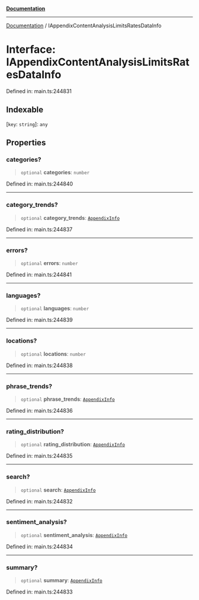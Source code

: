 [**Documentation**](../README.md)

***

[Documentation](../README.md) / IAppendixContentAnalysisLimitsRatesDataInfo

# Interface: IAppendixContentAnalysisLimitsRatesDataInfo

Defined in: main.ts:244831

## Indexable

\[`key`: `string`\]: `any`

## Properties

### categories?

> `optional` **categories**: `number`

Defined in: main.ts:244840

***

### category\_trends?

> `optional` **category\_trends**: [`AppendixInfo`](../classes/AppendixInfo.md)

Defined in: main.ts:244837

***

### errors?

> `optional` **errors**: `number`

Defined in: main.ts:244841

***

### languages?

> `optional` **languages**: `number`

Defined in: main.ts:244839

***

### locations?

> `optional` **locations**: `number`

Defined in: main.ts:244838

***

### phrase\_trends?

> `optional` **phrase\_trends**: [`AppendixInfo`](../classes/AppendixInfo.md)

Defined in: main.ts:244836

***

### rating\_distribution?

> `optional` **rating\_distribution**: [`AppendixInfo`](../classes/AppendixInfo.md)

Defined in: main.ts:244835

***

### search?

> `optional` **search**: [`AppendixInfo`](../classes/AppendixInfo.md)

Defined in: main.ts:244832

***

### sentiment\_analysis?

> `optional` **sentiment\_analysis**: [`AppendixInfo`](../classes/AppendixInfo.md)

Defined in: main.ts:244834

***

### summary?

> `optional` **summary**: [`AppendixInfo`](../classes/AppendixInfo.md)

Defined in: main.ts:244833
